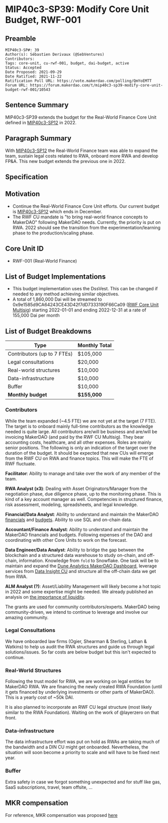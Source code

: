 # MIP40c3-SP39: Modify Core Unit Budget, RWF-001

## Preamble

```
MIP40c3-SP#: 39
Author(s): Sébastien Derivaux (@SebVentures)
Contributors:
Tags: core-unit, cu-rwf-001, budget, dai-budget, active
Status: Accepted
Date Proposed: 2021-09-29
Date Ratified: 2021-11-22
Ratification Poll URL: https://vote.makerdao.com/polling/QmYoEMTT
Forum URL: https://forum.makerdao.com/t/mip40c3-sp39-modify-core-unit-budget-rwf-001/10543
````

## Sentence Summary

MIP40c3-SP39 extends the budget for the Real-World Finance Core Unit defined in [MIP40c3-SP12](https://github.com/makerdao/mips/blob/master/MIP40/MIP40c3-Subproposals/MIP40c3-SP12.md5) in 2022.

## Paragraph Summary

With [MIP40c3-SP12](https://github.com/makerdao/mips/blob/master/MIP40/MIP40c3-Subproposals/MIP40c3-SP12.md) the Real-World Finance team was able to expand the team, sustain legal costs related to RWA, onboard more RWA and develop FP&A. This new budget extends the previous one in 2022.

## Specification

## Motivation

* Continue the Real-World Finance Core Unit efforts. Our current budget is [MIP40c3-SP12](https://forum.makerdao.com/t/mip40c3-sp12-modify-core-unit-budget-rwf-001/7985) which ends in December.
* The RWF CU mandate is "to bring real-world finance concepts to MakerDAO" following MakerDAO needs. Currently, the priority is put on RWA. 2022 should see the transition from the experimentation/learning phase to the production/scaling phase.

## Core Unit ID

* RWF-001 (Real-World Finance)

## List of Budget Implementations

* This budget implementation uses the DssVest. This can be changed if needed to any method achieving similar objectives.
* A total of 1,860,000 Dai will be streamed to 0x9e1585d9CA64243CE43D42f7dD7333190F66Ca09 ([RWF Core Unit Multisig](https://forum.makerdao.com/t/mip40c1-adding-rwf-core-unit-multisig/7476)) starting 2022-01-01 and ending 2022-12-31 at a rate of 155,000 Dai per month

## List of Budget Breakdowns

|Type|Monthly Total|
| --- | --- |
|Contributors (up to 7 FTEs)|$105,000|
|Legal consultations|$20,000|
|Real-world structures|$10,000|
|Data-infrastructure|$10,000|
|Buffer|$10,000|
|**Monthly budget**|**$155,000**|

### Contributors

While the team expanded (~4.5 FTE) we are not yet at the target (7 FTE). The target is to onboard mainly full-time contributors as the knowledge needed is quite large. All contributors are/will be business and are/will be invoicing MakerDAO (and paid by the RWF CU Multisig). They bear accounting costs, healthcare, and all other expenses. Roles are mainly senior positions. The following is only an indication of the target over the duration of the budget. It should be expected that new CUs will emerge from the RWF CU on RWA and finance topics. This will make the FTE of RWF fluctuate.

**Facilitator**: Ability to manage and take over the work of any member of the team.

**RWA Analyst (x3)**: Dealing with Asset Originators/Manager from the negotiation phase, due diligence phase, up to the monitoring phase. This is kind of a key account manager as well. Competencies in structured finance, risk assessment, modeling, spreadsheets, and legal knowledge. 

**Financial/Data Analyst**: Ability to understand and maintain the MakerDAO [financials](https://forum.makerdao.com/t/financial-report-2021-08/10288/2) and [budgets](https://forum.makerdao.com/t/makerdao-budget-simulator-as-of-7-21-21-revenue-cash-flow-forecast/9469). Ability to use SQL and on-chain data.

**Accountant/Finance Analyst**: Ability to understand and maintain the MakerDAO financials and budgets. Following expenses of the DAO and coordinating with other Core Units to work on the forecast.

**Data Engineer/Data Analyst**: Ability to bridge the gap between the blockchain and a structured data warehouse to study on-chain, and off-chain, information. Knowledge from `fold` to Snowflake. One task will be to maintain and expand the [Dune Analytics MakerDAO Dashboard](https://dune.xyz/SebVentures/maker---accounting_1), leverage services from [Data Insight CU](https://github.com/makerdao/mips/blob/master/MIP39/MIP39c2-Subproposals/MIP39c2-SP22.md) and structure all the off-chain data we get from RWA.

**ALM Analyst (?)**: Asset/Liability Management will likely become a hot topic in 2022 and some expertise might be needed. We already published an analysis on [the importance of liquidity](https://medium.com/@sebastien.derivaux/stablecoin-design-liquidity-8b0c60f585f1).

The grants are used for community contributors/experts. MakerDAO being community-driven, we intend to continue to leverage and involve our amazing community.

### Legal Consultations

We have onboarded law firms (Ogier, Shearman & Sterling, Lathan & Watkins) to help us audit the RWA structures and guide us through legal solutions/issues. So far costs are below budget but this isn't expected to continue.

### Real-World Structures

Following the trust model for RWA, we are working on legal entities for MakerDAO RWA. We are financing the newly created RWA Foundation (until it gets financed by underlying investments or other parts of MakerDAO). This is a yearly cost of ~50k DAI.

It is also planned to incorporate an RWF CU legal structure (most likely similar to the RWA Foundation). Waiting on the work of @layerzero on that front.

### Data-infrastructure

The data infrastructure effort was put on hold as RWAs are taking much of the bandwidth and a DIN CU might get onboarded. Nevertheless, the situation will soon become a priority to scale and will have to be fixed next year.

### Buffer

Extra safety in case we forgot something unexpected and for stuff like gas, SaaS subscriptions, travel, team offsite, ...

## MKR compensation

For reference, MKR compensation was proposed [here](https://github.com/makerdao/mips/blob/master/MIP40/MIP40c3-Subproposals/MIP40c3-SP38.md)
